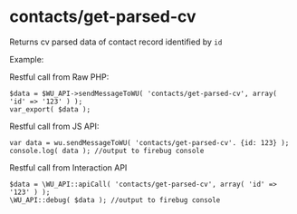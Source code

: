 contacts/get-parsed-cv
===

Returns cv parsed data of contact record identified by `id`

Example:

Restful call from Raw PHP:
```
$data = $WU_API->sendMessageToWU( 'contacts/get-parsed-cv', array( 'id' => '123' ) );
var_export( $data );
```

Restful call from JS API:
```
var data = wu.sendMessageToWU( 'contacts/get-parsed-cv'. {id: 123} );
console.log( data ); //output to firebug console
```

Restful call from Interaction API
```
$data = \WU_API::apiCall( 'contacts/get-parsed-cv', array( 'id' => '123' ) );
\WU_API::debug( $data ); //output to firebug console
```
